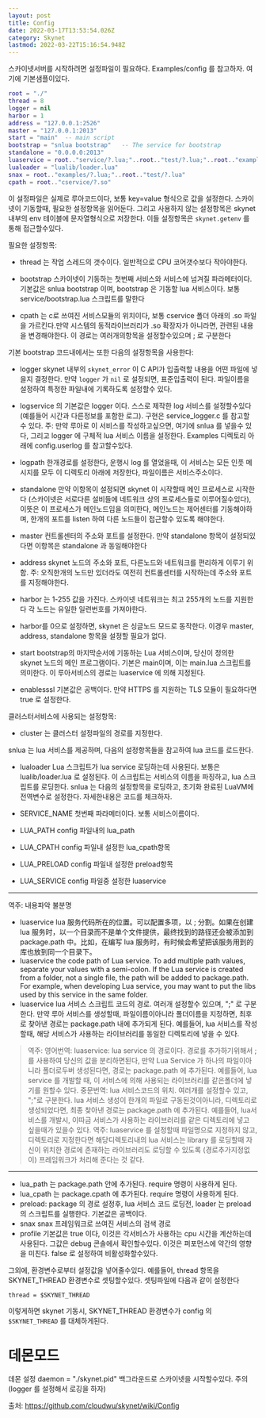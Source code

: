 ```yaml
---
layout: post
title: Config
date: 2022-03-17T13:53:54.026Z
category: Skynet
lastmod: 2022-03-22T15:16:54.948Z
---
```


스카이넷서버를 시작하려면 설정파일이 필요하다. Examples/config 를 참고하자. 여기에 기본샘플이있다.

```lua
root = "./"
thread = 8
logger = nil
harbor = 1
address = "127.0.0.1:2526"
master = "127.0.0.1:2013"
start = "main"	-- main script
bootstrap = "snlua bootstrap"	-- The service for bootstrap
standalone = "0.0.0.0:2013"
luaservice = root.."service/?.lua;"..root.."test/?.lua;"..root.."examples/?.lua"
lualoader = "lualib/loader.lua"
snax = root.."examples/?.lua;"..root.."test/?.lua"
cpath = root.."cservice/?.so"
```

이 설정파일은 실제로 루아코드이다, 보통 key=value 형식으로 값을 설정한다. 스카이넷이 기동할때, 필요한 설정항목을 읽어둔다. 그리고 사용하지 않는 설정항목은 skynet 내부의 env 테이블에 문자열형식으로 저장한다. 이들 설정항목은 `skynet.getenv` 를 통해 접근할수있다.

필요한 설정항목:

* thread 는 작업 스레드의 갯수이다. 일반적으로 CPU 코어갯수보다 작아야한다.

* bootstrap 스카이넷이 기동하는 첫번째 서비스와 서비스에 넘겨질 파라메터이다. 기본값은 snlua bootstrap 이며, bootstrap 은 기동할 lua 서비스이다. 보통 service/bootstrap.lua 스크립트를 말한다

* cpath 는 c로 쓰여진 서비스모듈의 위치이다, 보통 cservice 폴더 아래의 .so 파일을 가르킨다.만약 시스템의 동적라이브러리가 .so 확장자가 아니라면, 관련된 내용을 변경해야한다. 이 경로는 여러개의항목을 설정할수있으며 ; 로 구분한다

기본 bootstrap 코드내에서는 또한 다음의 설정항목을 사용한다:

* logger skynet 내부의 `skynet_error` 이 C API가 입출력할 내용을 어떤 파일에 넣을지 결정한다. 만약 `logger` 가 `nil` 로 설정되면, 표준입출력이 된다. 파일이름을 설정하여 특정한 파일내에 기록하도록 설정할수 있다.

* logservice 의 기본값은 logger 이다. 스스로 제작한 log 서비스를 설정할수있다(예를들어 시간과 다른정보를 포함한 로그). 구현은 service_logger.c 를 참고할 수 있다. 주: 만약 루아로 이 서비스를 작성하고싶으면, 여기에 snlua 를 넣을수 있다, 그리고 logger 에 구체적 lua 서비스 이름을 설정한다. Examples 디렉토리 아래에 config.userlog 를 참고할수있다.

* logpath 한개경로를 설정한다, 운행시 log 를 열었을때, 이 서비스는 모든 인풋 메시지를 모두 이 디렉토리 아래에 저장한다, 파일이름은 서비스주소이다.

* standalone 만약 이항목이 설정되면 skynet 이 시작할때 메인 프로세스로 시작한다 (스카이넷은 서로다른 설비들에 네트워크 상의 프로세스들로 이루어질수있다), 이뜻은 이 프로세스가 메인노드임을 의미한다, 메인노드는 제어센터를 기동해야하며, 한개의 포트를 listen 하여 다른 노드들이 접근할수 있도록 해야한다.

* master 컨트롤센터의 주소와 포트를 설정한다. 만약 standalone 항목이 설정되있다면 이항목은 standalone 과 동일해야한다

* address skynet 노드의 주소와 포트,  다른노드와 네트워크를 편리하게 이루기 위함. 주: 오직한개의 노드만 있더라도 여전히 컨트롤센터를 시작하는데 주소와 포트를 지정해야한다.

* harbor 는 1-255 값을 가진다.  스카이넷 네트워크는 최고 255개의 노드를 지원한다 각 노드는 유일한 일련번호를 가져야한다.

* harbor를 0으로 설정하면, skynet 은 싱글노드 모드로 동작한다. 이경우 master, address, standalone 항목을 설정할 필요가 없다.

* start bootstrap의 마지막순서에 기동하는 Lua 서비스이며, 당신이 정의한 skynet 노드의 메인 프로그램이다. 기본은 main이며, 이는 main.lua 스크립트를 의미한다. 이 루아서비스의 경로는 luaservice 에 의해 지정된다.

* enablesssl 기본값은 공백이다. 만약 HTTPS 를 지원하는 TLS 모듈이 필요하다면 true 로 설정한다.

클러스터서비스에 사용되는 설정항목:

* cluster 는 클러스터 설정파일의 경로를 지정한다.

snlua 는 lua 서비스를 제공하며, 다음의 설정항목들을 참고하여 lua 코드를 로드한다.

* lualoader Lua 스크립트가 lua service 로딩하는데 사용된다. 보통은 lualib/loader.lua 로 설정된다. 이 스크립트는 서비스의 이름을 파징하고, lua 스크립트를 로딩한다. snlua 는 다음의 설정항목을 로딩하고,  초기화 완료된 LuaVM에 전역변수로 설정한다. 자세한내용은 코드를 체크하자.

* SERVICE_NAME 첫번째 파라메터이다. 보통 서비스이름이다.
* LUA_PATH config 파일내의 lua_path 
* LUA_CPATH config 파일내 설정한 lua_cpath항목
* LUA_PRELOAD config 파일내 설정한 preload항목
* LUA_SERVICE config 파일중 설정한 luaservice

---
역주: 내용파악 불분명
* luaservice lua 服务代码所在的位置。可以配置多项，以 ; 分割。如果在创建 lua 服务时，以一个目录而不是单个文件提供，最终找到的路径还会被添加到 package.path 中。比如，在编写 lua 服务时，有时候会希望把该服务用到的库也放到同一个目录下。  
* luaservice the code path of Lua service. To add multiple path values, separate your values with a semi-colon. If the Lua service is created from a folder, not a single file, the path will be added to package.path. For example, when developing Lua service, you may want to put the libs used by this service in the same folder.  
* luaservice lua 서비스 스크립트 코드의 경로. 여러개 설정할수 있으며, ";" 로 구분한다. 만약 루아 서비스를 생성할때, 파일이름이아니라 폴더이름을 지정하면, 최후로 찾아낸 경로는 package.path 내에 추가되게 된다. 예를들어, lua 서비스를 작성할때, 해당 서비스가 사용하는 라이브러리를 동일한 디렉토리에 넣을 수 있다.  
> 역주: 영어번역: luaservice: lua service 의 경로이다. 경로를 추가하기위해서 ;를 사용하여 당신의 값을 분리하면된다, 만약 Lua Service 가 하나의 파일이아니라 폴더로두버 생성된다면, 경로는 package.path 에 추가된다. 예를들어, lua service 를 개발할 때, 이 서비스에 의해 사용되는 라이브러리를 같은폴더에 넣기를 원할수 있다.
> 중문번역: lua 서비스코드의 위치. 여러개를 설정할수 있고, ";"로 구분한다. lua 서비스 생성이 한개의 파일로 구동된것이아니라, 디렉토리로 생성되었다면, 최종 찾아낸 경로는 package.path 에 추가된다. 예를들어, lua서비스를 개발시, 이따금 서비스가 사용하는 라이브러리를 같은 디렉토리에 넣고 싶을때가 있을수 있다.
> 역주: luaservice 를 설정할때 파일명으로 지정하지 않고, 디렉토리로 지정한다면 해당디렉토리내의 lua 서비스는 library 를 로딩할때 자신이 위치한 경로에 존재하는 라이브러리도 로딩할 수 있도록 (경로추가지정없이) 프레임워크가 처리해 준다는 것 같다.

---

* lua_path 는 package.path 안에 추가된다. require 명령이 사용하게 된다.
* lua_cpath 는 package.cpath 에 추가된다. require 명령이 사용하게 된다.
* preload: package 의 경로 설정후, lua 서비스 코드 로딩전, loader 는 preload 의 스크립트를 실행한다. 기본값은 공백이다.
* snax snax 프레임워크로 쓰여진 서비스의 검색 경로
* profile 기본값은 true 이다, 이것은 각서비스가 사용하는 cpu 시간을 계산하는데 사용된다. 그값은 debug 콘솔에서 확인할수있다. 이것은 퍼포먼스에 약간의 영향을 미친다. false 로 설정하여 비활성화할수있다.


그외에,  환경변수로부터 설정값을 넣어줄수있다. 예를들어, thread 항목을 SKYNET_THREAD 환경변수로 셋팅할수있다. 셋팅파일에 다음과 같이 설정한다
```
thread = $SKYNET_THREAD
```

이렇게하면 skynet 기동시, SKYNET_THREAD 환경변수가 config 의 `$SKYNET_THREAD` 를 대체하게된다.

# 데몬모드

데몬 설정 daemon = "./skynet.pid"  백그라운드로 스카이넷을 시작할수있다. 주의(logger 를 설정해서 로깅을 하자)


출처: <https://github.com/cloudwu/skynet/wiki/Config> 
